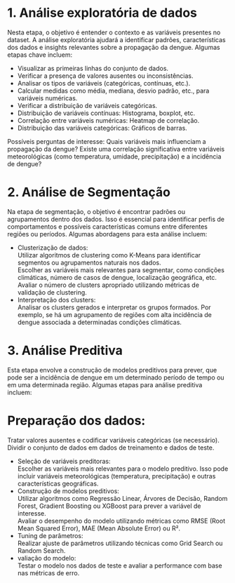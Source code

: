 # 1. Análise exploratória de dados 
Nesta etapa, o objetivo é entender o contexto e as variáveis presentes no dataset. A análise exploratória ajudará a identificar padrões, características dos dados e insights relevantes sobre a propagação da dengue. Algumas etapas chave incluem:<br>
* Visualizar as primeiras linhas do conjunto de dados.<br>
* Verificar a presença de valores ausentes ou inconsistências.<br>
* Analisar os tipos de variáveis (categóricas, contínuas, etc.).<br>
* Calcular medidas como média, mediana, desvio padrão, etc., para variáveis numéricas.<br>
* Verificar a distribuição de variáveis categóricas.<br>
* Distribuição de variáveis contínuas: Histograma, boxplot, etc.<br>
* Correlação entre variáveis numéricas: Heatmap de correlação.<br>
* Distribuição das variáveis categóricas: Gráficos de barras.<br>

Possíveis perguntas de interesse:
        Quais variáveis mais influenciam a propagação da dengue?
        Existe uma correlação significativa entre variáveis meteorológicas (como temperatura, umidade, precipitação) e a incidência de dengue?

# 2. Análise de Segmentação

Na etapa de segmentação, o objetivo é encontrar padrões ou agrupamentos dentro dos dados. Isso é essencial para identificar perfis de comportamentos e possíveis características comuns entre diferentes regiões ou períodos. Algumas abordagens para esta análise incluem:
* Clusterização de dados:<br>
        Utilizar algoritmos de clustering como K-Means para identificar segmentos ou agrupamentos naturais nos dados.<br>
        Escolher as variáveis mais relevantes para segmentar, como condições climáticas, número de casos de dengue, localização geográfica, etc.<br>
        Avaliar o número de clusters apropriado utilizando métricas de validação de clustering.<br>
* Interpretação dos clusters:<br>
        Analisar os clusters gerados e interpretar os grupos formados. Por exemplo, se há um agrupamento de regiões com alta incidência de dengue associada a determinadas condições climáticas.<br>

# 3. Análise Preditiva<br>

Esta etapa envolve a construção de modelos preditivos para prever, que pode ser a incidência de dengue em um determinado período de tempo ou em uma determinada região. Algumas etapas para análise preditiva incluem:<br>

# Preparação dos dados:<br>
Tratar valores ausentes e codificar variáveis categóricas (se necessário).<br>
Dividir o conjunto de dados em dados de treinamento e dados de teste.<br>
* Seleção de variáveis preditoras:<br>
        Escolher as variáveis mais relevantes para o modelo preditivo. Isso pode incluir variáveis meteorológicas (temperatura, precipitação) e outras características geográficas.<br> 
* Construção de modelos preditivos:<br>
        Utilizar algoritmos como Regressão Linear, Árvores de Decisão, Random Forest, Gradient Boosting ou XGBoost para prever a variável de interesse.<br>
        Avaliar o desempenho do modelo utilizando métricas como RMSE (Root Mean Squared Error), MAE (Mean Absolute Error) ou R².<br>
* Tuning de parâmetros:<br>
        Realizar ajuste de parâmetros utilizando técnicas como Grid Search ou Random Search.<br>
* valiação do modelo:<br>
        Testar o modelo nos dados de teste e avaliar a performance com base nas métricas de erro.
